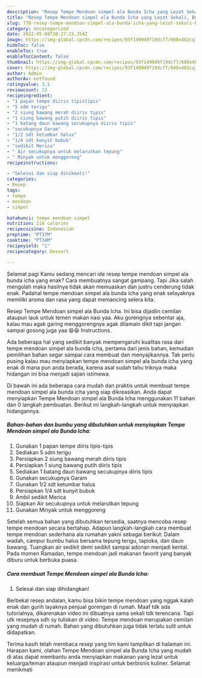 ```yaml
---
description: "Resep Tempe Mendoan simpel ala Bunda Icha yang Lezat Sekali, Buat Buka Puasa Bisa Manjain Lidah"
title: "Resep Tempe Mendoan simpel ala Bunda Icha yang Lezat Sekali, Buat Buka Puasa Bisa Manjain Lidah"
slug: 770-resep-tempe-mendoan-simpel-ala-bunda-icha-yang-lezat-sekali-buat-buka-puasa-bisa-manjain-lidah
category: Uncategorized
date: 2022-05-08T20:27:23.254Z
image: https://img-global.cpcdn.com/recipes/93f1490d9f19dcf7/680x482cq70/tempe-mendoan-simpel-ala-bunda-icha-foto-resep-utama.jpg
hideToc: false
enableToc: true
enableTocContent: false
thumbnail: https://img-global.cpcdn.com/recipes/93f1490d9f19dcf7/680x482cq70/tempe-mendoan-simpel-ala-bunda-icha-foto-resep-utama.jpg
cover: https://img-global.cpcdn.com/recipes/93f1490d9f19dcf7/680x482cq70/tempe-mendoan-simpel-ala-bunda-icha-foto-resep-utama.jpg
author: Admin
authorAv: notfound
ratingvalue: 3.1
reviewcount: 13
recipeingredient:
- "1 papan tempe diiris tipistipis"
- "5 sdm terigu"
- "2 siung bawang merah diiris tipis"
- "1 siung bawang putih diiris tipis"
- "1 batang daun bawang secukupnya diiris tipis"
- "secukupnya Garam"
- "1/2 sdt ketumbar halus"
- "1/4 sdt kunyit bubuk"
- "sedikit Merica"
- " Air secukupnya untuk melarutkan tepung"
- " Minyak untuk menggoreng"
recipeinstructions:

- "Selesai dan siap dinikmati!"
categories:
- Resep
tags:
- tempe
- mendoan
- simpel

katakunci: tempe mendoan simpel 
nutrition: 218 calories
recipecuisine: Indonesian
preptime: "PT37M"
cooktime: "PT34M"
recipeyield: "1"
recipecategory: Dessert

---
```



Selamat pagi Kamu sedang mencari ide resep tempe mendoan simpel ala bunda icha yang enak? Cara membuatnya sangat gampang. Tapi Jika salah mengolah maka hasilnya tidak akan memuaskan dan justru cenderung tidak enak. Padahal tempe mendoan simpel ala bunda icha yang enak selayaknya memiliki aroma dan rasa yang dapat memancing selera kita.


Resep Tempe Mendoan simpel ala Bunda Icha. Ini bisa dijadiin cemilan ataupun lauk untuk temen makan nasi yaa. Aku gorengnya sebentar aja, kalau mau agak garing menggorengnya agak dilamain dikit tapi jangan sampai gosong juga yaa 😆😆 Instructions.

Ada beberapa hal yang sedikit banyak mempengaruhi kualitas rasa dari tempe mendoan simpel ala bunda icha, pertama dari jenis bahan, kemudian pemilihan bahan segar sampai cara membuat dan menyajikannya. Tak perlu pusing kalau mau menyiapkan tempe mendoan simpel ala bunda icha yang enak di mana pun anda berada, karena asal sudah tahu triknya maka hidangan ini bisa menjadi sajian istimewa.


Di bawah ini ada beberapa cara mudah dan praktis untuk membuat tempe mendoan simpel ala bunda icha yang siap dikreasikan. Anda dapat menyiapkan Tempe Mendoan simpel ala Bunda Icha menggunakan 11 bahan dan 0 langkah pembuatan. Berikut ini langkah-langkah untuk menyiapkan hidangannya.

<!--inarticleads1-->

##### Bahan-bahan dan bumbu yang dibutuhkan untuk menyiapkan Tempe Mendoan simpel ala Bunda Icha:

1. Gunakan 1 papan tempe diiris tipis-tipis
1. Sediakan 5 sdm terigu
1. Persiapkan 2 siung bawang merah diiris tipis
1. Persiapkan 1 siung bawang putih diiris tipis
1. Sediakan 1 batang daun bawang secukupnya diiris tipis
1. Gunakan secukupnya Garam
1. Gunakan 1/2 sdt ketumbar halus
1. Persiapkan 1/4 sdt kunyit bubuk
1. Ambil sedikit Merica
1. Siapkan  Air secukupnya untuk melarutkan tepung
1. Gunakan  Minyak untuk menggoreng


Setelah semua bahan yang dibutuhkan tersedia, saatnya mencoba resep tempe mendoan secara bertahap. Adapun langkah-langkah cara membuat tempe mendoan sederhana ala rumahan yakni sebagai berikut: Dalam wadah, campur bumbu halus bersama tepung terigu, tapioka, dan daun bawang. Tuangkan air sedikit demi sedikit sampai adonan menjadi kental. Pada momen Ramadan, tempe mendoan jadi makanan favorit yang banyak diburu untuk berbuka puasa. 

<!--inarticleads2-->

##### Cara membuat Tempe Mendoan simpel ala Bunda Icha:


1. Selesai dan siap dihidangkan!

Berbekal resep andalan, kamu bisa bikin tempe mendoan yang nggak kalah enak dan gurih layaknya penjual gorengan di rumah. Maaf tdk ada tutorialnya, dikarenakan video ini dibuatnya sama sekali tdk terencana. Tapi utk resepnya sdh sy tuliskan di video. Tempe mendoan merupakan cemilan yang mudah di rumah. Bahan yang dibutuhkan juga tidak terlalu sulit untuk didapatkan. 

Terima kasih telah membaca resep yang tim kami tampilkan di halaman ini. Harapan kami, olahan Tempe Mendoan simpel ala Bunda Icha yang mudah di atas dapat membantu anda menyiapkan makanan yang lezat untuk keluarga/teman ataupun menjadi inspirasi untuk berbisnis kuliner. Selamat menikmati
